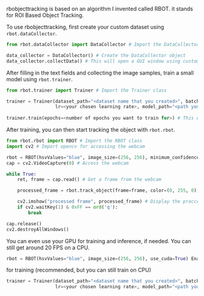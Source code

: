 rbobjecttracking is based on an algorithm I invented called RBOT. it stands for ROI Based Object Tracking.

To use rbobjecttracking, first create your custom dataset using ```rbot.dataCollector```.

``` python
from rbot.dataCollector import DataCollector # Import the DataCollector class

data_collector = DataCollector() # Create the DataCollector object
data_collector.collectData() # This will open a GUI window using customtkinter and opencv.
```
After filling in the text fields and collecting the image samples, train a small model using ```rbot.trainer```.

``` python
from rbot.trainer import Trainer # Import the Trainer class

trainer = Trainer(dataset_path="<dataset name that you created>", batch_size=64, img_size=(128, 128), 
                  lr=<your chosen learning rate>, model_path="<path you want to save your model>") # Create the Trainer object
                  
trainer.train(epochs=<number of epochs you want to train for>) # This will train and save the model to your specified model path
```

After training, you can then start tracking the object with ```rbot.rbot```.

``` python
from rbot.rbot import RBOT # Import the RBOT class
import cv2 # Import opencv for accessing the webcam

rbot = RBOT(hsvValues="blue", image_size=(256, 256), minimum_confidence=0.9) # Create the RBOT object
cap = cv2.VideoCapture(0) # Access the webcam

while True:
    ret, frame = cap.read() # Get a frame from the webcam

    processed_frame = rbot.track_object(frame=frame, color=(0, 255, 0), width=2) # Process the frame

    cv2.imshow("processed frame", processed_frame) # Display the proccesed frame
    if cv2.waitKey(1) & 0xFF == ord('q'):
        break

cap.release()
cv2.destroyAllWindows()
```

You can even use your GPU for training and inference, if needed. You can still get around 20 FPS on a CPU.

``` python
rbot = RBOT(hsvValues="blue", image_size=(256, 256), use_cuda=True) Enable cuda while creating the RBOT object
```
for training (recommended, but you can still train on CPU)

``` python
trainer = Trainer(dataset_path="<dataset name that you created>", batch_size=64, img_size=(128, 128), 
                  lr=<your chosen learning rate>, model_path="<path you want to save your model>", use_cuda=True) # Enable CUDA while Creating the Trainer object
```

